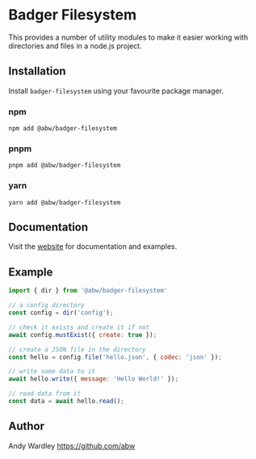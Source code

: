 # Badger Filesystem

This provides a number of utility modules to make it easier working with
directories and files in a node.js project.

## Installation

Install `badger-filesystem` using your favourite package manager.

### npm

    npm add @abw/badger-filesystem

### pnpm

    pnpm add @abw/badger-filesystem

### yarn

    yarn add @abw/badger-filesystem

## Documentation

Visit the [website](https://abw.github.io/badger-filesystem-js/) for
documentation and examples.

## Example

```js
import { dir } from '@abw/badger-filesystem'

// a config directory
const config = dir('config');

// check it exists and create it if not
await config.mustExist({ create: true });

// create a JSON file in the directory
const hello = config.file('hello.json', { codec: 'json' });

// write some data to it
await hello.write({ message: 'Hello World!' });

// read data from it
const data = await hello.read();
```

## Author

Andy Wardley https://github.com/abw